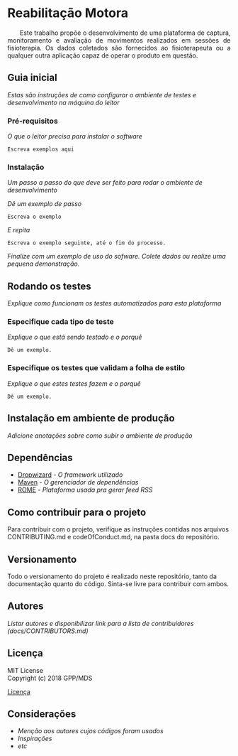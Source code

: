 

# Reabilitação Motora

<p align="justify">&emsp;&emsp;Este trabalho propõe o desenvolvimento de uma plataforma de captura, monitoramento e avaliação de movimentos realizados em sessões de fisioterapia. Os dados coletados são fornecidos ao fisioterapeuta ou a qualquer outra aplicação capaz de operar o produto em questão.</p>

## Guia inicial

_Estas são instruções de como configurar o ambiente de testes e desenvolvimento na máquina do leitor_

### Pré-requisitos

_O que o leitor precisa para instalar o software_

```
Escreva exemplos aqui
```

### Instalação

_Um passo a passo do que deve ser feito para rodar o ambiente de desenvolvimento_

_Dê um exemplo de passo_

```
Escreva o exemplo
```

_E repita_

```
Escreva o exemplo seguinte, até o fim do processo.
```

_Finalize com um exemplo de uso do sofware. Colete dados ou realize uma pequena demonstração._

## Rodando os testes

_Explique como funcionam os testes automatizados para esta plataforma_

### Especifique cada tipo de teste

_Explique o que está sendo testado e o porquê_

```
Dê um exemplo.
```

### Especifique os testes que validam a folha de estilo

_Explique o que estes testes fazem e o porquê_

```
Dê um exemplo.
```

## Instalação em ambiente de produção

_Adicione anotações sobre como subir o ambiente de produção_

## Dependências

* [Dropwizard](http://www.dropwizard.io/1.0.2/docs/) - _O framework utilizado_
* [Maven](https://maven.apache.org/) - _O gerenciador de dependências_
* [ROME](https://rometools.github.io/rome/) - _Plataforma usada pra gerar feed RSS_

## Como contribuir para o projeto

Para contribuir com o projeto, verifique as instruções contidas nos arquivos CONTRIBUTING.md e codeOfConduct.md, na pasta docs do repositório.

## Versionamento

Todo o versionamento do projeto é realizado neste repositório, tanto da documentação quanto do código. Sinta-se livre para contribuir com ambos.

## Autores

_Listar autores e disponibilizar link para a lista de contribuidores (docs/CONTRIBUTORS.md)_

## Licença

MIT License </br>
Copyright (c) 2018 GPP/MDS

[Licença](https://github.com/RomeuCarvalhoAntunes/2018.1-Reabilitacao-Motora/blob/master/LICENSE.md)

## Considerações

* _Menção aos autores cujos códigos foram usados_
* _Inspirações_
* _etc_
